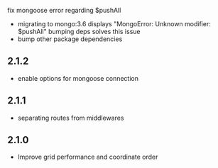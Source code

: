 
fix mongoose error regarding $pushAll

- migrating to mongo:3.6 displays "MongoError: Unknown modifier: $pushAll"
  bumping deps solves this issue
- bump other package dependencies

## 2.1.2

- enable options for mongoose connection

## 2.1.1
    
- separating routes from middlewares

## 2.1.0

- Improve grid performance and coordinate order
